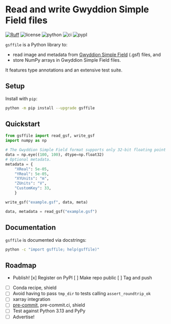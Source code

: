 # Read and write Gwyddion Simple Field files

[![Ruff](https://img.shields.io/endpoint?url=https://raw.githubusercontent.com/astral-sh/ruff/main/assets/badge/v2.json)](https://github.com/astral-sh/ruff)
![license](https://img.shields.io/github/license/angelo-peronio/gsffile)
![python](https://img.shields.io/pypi/pyversions/gsffile)
![ci](https://github.com/angelo-peronio/gsffile/actions/workflows/ci.yaml/badge.svg)
![pypI](https://img.shields.io/pypi/v/gsffile)

`gsffile` is a Python library to:

* read image and metadata from [Gwyddion Simple Field](http://gwyddion.net/documentation/user-guide-en/gsf.html) (.gsf) files, and
* store NumPy arrays in Gwyddion Simple Field files.

It features type annotations and an extensive test suite.

## Setup

Install with `pip`:

```bash
python -m pip install --upgrade gsffile
```

## Quickstart

```python
from gsffile import read_gsf, write_gsf
import numpy as np

# The Gwyddion Simple Field format supports only 32-bit floating point data.
data = np.eye((100, 100), dtype=np.float32)
# Optional metadata.
metadata = {
    "XReal": 5e-05,
    "YReal": 5e-05,
    "XYUnits": "m",
    "ZUnits": "V",
    "CustomKey": 33,
    }

write_gsf("example.gsf", data, meta)

data, metadata = read_gsf("example.gsf")
```

## Documentation

`gsffile` is documented via docstrings:

```bash
python -c "import gsffile; help(gsffile)"
```

## Roadmap

* Publish!
    [x] Register on PyPI
    [ ] Make repo public
    [ ] Tag and push
* [ ] Conda recipe, shield
* [ ] Avoid having to pass `tmp_dir` to tests calling `assert_roundtrip_ok`
* [ ] xarray integration
* [ ] [pre-commit](https://learn.scientific-python.org/development/guides/style/), pre-commit.ci, shield
* [ ] Test against Python 3.13 and PyPy
* [ ] Advertise!
